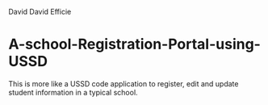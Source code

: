 David David Efficie
# A-school-Registration-Portal-using-USSD
This is more like a USSD code application to register, edit and update student information in a typical school.
